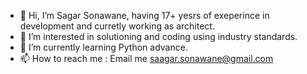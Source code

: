 - 👋 Hi, I’m Sagar Sonawane, having 17+ yesrs of exeperince in development and curretly working as architect.
- 👀 I’m interested in solutioning and coding using industry standards.
- 🌱 I’m currently learning Python advance.
- 📫 How to reach me : Email me saagar.sonawane@gmail.com

<!---
sagar10483/sagar10483 is a ✨ special ✨ repository because its `README.md` (this file) appears on your GitHub profile.
You can click the Preview link to take a look at your changes.
--->
